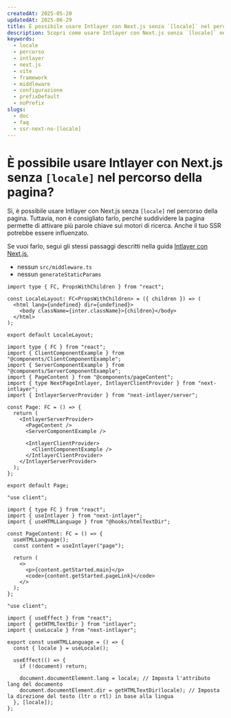 ```yaml
---
createdAt: 2025-05-20
updatedAt: 2025-06-29
title: È possibile usare Intlayer con Next.js senza `[locale]` nel percorso della pagina?
description: Scopri come usare Intlayer con Next.js senza `[locale]` nel percorso della pagina.
keywords:
  - locale
  - percorso
  - intlayer
  - next.js
  - vite
  - framework
  - middleware
  - configurazione
  - prefixDefault
  - noPrefix
slugs:
  - doc
  - faq
  - ssr-next-no-[locale]
---
```


# È possibile usare Intlayer con Next.js senza `[locale]` nel percorso della pagina?

Sì, è possibile usare Intlayer con Next.js senza `[locale]` nel percorso della pagina. Tuttavia, non è consigliato farlo, perché suddividere la pagina permette di attivare più parole chiave sui motori di ricerca. Anche il tuo SSR potrebbe essere influenzato.

Se vuoi farlo, segui gli stessi passaggi descritti nella guida [Intlayer con Next.js](https://intlayer.org/doc/environment/nextjs),

- nessun `src/middleware.ts`
- nessun `generateStaticParams`

```tsx fileName="src/app/layout.tsx"
import type { FC, PropsWithChildren } from "react";

const LocaleLayout: FC<PropsWithChildren> = ({ children }) => (
  <html lang={undefined} dir={undefined}>
    <body className={inter.className}>{children}</body>
  </html>
);

export default LocaleLayout;
```

```tsx fileName="src/app/page.tsx"
import type { FC } from "react";
import { ClientComponentExample } from "@components/ClientComponentExample";
import { ServerComponentExample } from "@components/ServerComponentExample";
import { PageContent } from "@components/pageContent";
import { type NextPageIntlayer, IntlayerClientProvider } from "next-intlayer";
import { IntlayerServerProvider } from "next-intlayer/server";

const Page: FC = () => {
  return (
    <IntlayerServerProvider>
      <PageContent />
      <ServerComponentExample />

      <IntlayerClientProvider>
        <ClientComponentExample />
      </IntlayerClientProvider>
    </IntlayerServerProvider>
  );
};

export default Page;
```

```tsx fileName="src/component/pageContent.ts"
"use client";

import { type FC } from "react";
import { useIntlayer } from "next-intlayer";
import { useHTMLLanguage } from "@hooks/htmlTextDir";

const PageContent: FC = () => {
  useHTMLLanguage();
  const content = useIntlayer("page");

  return (
    <>
      <p>{content.getStarted.main}</p>
      <code>{content.getStarted.pageLink}</code>
    </>
  );
};
```

```tsx fileName="src/hooks/htmlTextDir.ts"
"use client";

import { useEffect } from "react";
import { getHTMLTextDir } from "intlayer";
import { useLocale } from "next-intlayer";

export const useHTMLLanguage = () => {
  const { locale } = useLocale();

  useEffect(() => {
    if (!document) return;

    document.documentElement.lang = locale; // Imposta l'attributo lang del documento
    document.documentElement.dir = getHTMLTextDir(locale); // Imposta la direzione del testo (ltr o rtl) in base alla lingua
  }, [locale]);
};
```
